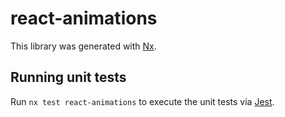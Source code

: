 # react-animations

This library was generated with [Nx](https://nx.dev).

## Running unit tests

Run `nx test react-animations` to execute the unit tests via [Jest](https://jestjs.io).
